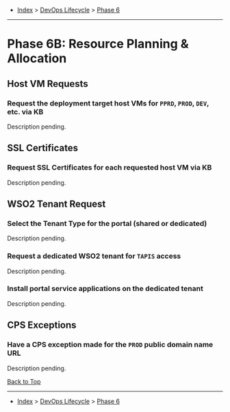 <a id="top"></a>

- [Index](../index.md) > [DevOps Lifecycle](devops.md) > [Phase 6](phase_06.md)

---

<a id="actions"></a>

# Phase 6B: Resource Planning & Allocation

## Host VM Requests

<a id="6b-01"></a>

### Request the deployment target host VMs for `PPRD`, `PROD`, `DEV`, etc. via KB

Description pending.

## SSL Certificates

<a id="6b-02"></a>

### Request SSL Certificates for each requested host VM via KB

Description pending.

## WSO2 Tenant Request

<a id="6b-03"></a>

### Select the Tenant Type for the portal (shared or dedicated)

Description pending.

<a id="6b-04"></a>

### Request a dedicated WSO2 tenant for `TAPIS` access

Description pending.

<a id="6b-05"></a>

### Install portal service applications on the dedicated tenant

Description pending.

## CPS Exceptions

<a id="6b-06"></a>

### Have a CPS exception made for the `PROD` public domain name URL

Description pending.

<a class="inline-navlink-page-top" href="#actions">Back to Top</a>

---

- [Index](../index.md) > [DevOps Lifecycle](devops.md) > [Phase 6](phase_06.md)
